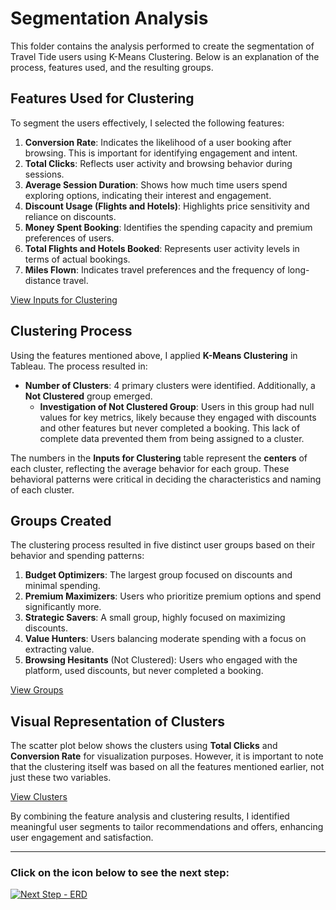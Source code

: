 # Segmentation Analysis

This folder contains the analysis performed to create the segmentation of Travel Tide users using K-Means Clustering. Below is an explanation of the process, features used, and the resulting groups.

## Features Used for Clustering
To segment the users effectively, I selected the following features:

1. **Conversion Rate**: Indicates the likelihood of a user booking after browsing. This is important for identifying engagement and intent.
2. **Total Clicks**: Reflects user activity and browsing behavior during sessions.
3. **Average Session Duration**: Shows how much time users spend exploring options, indicating their interest and engagement.
4. **Discount Usage (Flights and Hotels)**: Highlights price sensitivity and reliance on discounts.
5. **Money Spent Booking**: Identifies the spending capacity and premium preferences of users.
6. **Total Flights and Hotels Booked**: Represents user activity levels in terms of actual bookings.
7. **Miles Flown**: Indicates travel preferences and the frequency of long-distance travel.

[View Inputs for Clustering](Inputs-For-Clustering.png)

## Clustering Process

Using the features mentioned above, I applied **K-Means Clustering** in Tableau. The process resulted in:

- **Number of Clusters**: 4 primary clusters were identified. Additionally, a **Not Clustered** group emerged.  
  - **Investigation of Not Clustered Group**: Users in this group had null values for key metrics, likely because they engaged with discounts and other features but never completed a booking. This lack of complete data prevented them from being assigned to a cluster.  

The numbers in the **Inputs for Clustering** table represent the **centers** of each cluster, reflecting the average behavior for each group. These behavioral patterns were critical in deciding the characteristics and naming of each cluster. 



## Groups Created
The clustering process resulted in five distinct user groups based on their behavior and spending patterns:

1. **Budget Optimizers**: The largest group focused on discounts and minimal spending.
2. **Premium Maximizers**: Users who prioritize premium options and spend significantly more.
3. **Strategic Savers**: A small group, highly focused on maximizing discounts.
4. **Value Hunters**: Users balancing moderate spending with a focus on extracting value.
5. **Browsing Hesitants** (Not Clustered): Users who engaged with the platform, used discounts, but never completed a booking.

[View Groups](Groups.png)

## Visual Representation of Clusters
The scatter plot below shows the clusters using **Total Clicks** and **Conversion Rate** for visualization purposes. However, it is important to note that the clustering itself was based on all the features mentioned earlier, not just these two variables.

[View Clusters](Clusters.png)

By combining the feature analysis and clustering results, I identified meaningful user segments to tailor recommendations and offers, enhancing user engagement and satisfaction.

---

### Click on the icon below to see the next step:

[![Next Step - ERD](https://img.icons8.com/fluency/48/arrow.png)](../Presentation-Slides)

